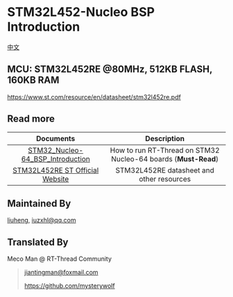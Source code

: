# STM32L452-Nucleo BSP Introduction

[中文](README_zh.md) 

## MCU: STM32L452RE @80MHz, 512KB FLASH, 160KB RAM

https://www.st.com/resource/en/datasheet/stm32l452re.pdf



## Read more

|                          Documents                           |                         Description                          |
| :----------------------------------------------------------: | :----------------------------------------------------------: |
| [STM32_Nucleo-64_BSP_Introduction](../docs/en/STM32_Nucleo-64_BSP_Introduction.md) | How to run RT-Thread on STM32 Nucleo-64 boards (**Must-Read**) |
| [STM32L452RE ST Official Website](https://www.st.com/en/microcontrollers-microprocessors/stm32l452re.html#documentation) |          STM32L452RE datasheet and other resources           |



## Maintained By

[liuheng](https://github.com/lhxzui), <iuzxhl@qq.com>



## Translated By

Meco Man @ RT-Thread Community

> jiantingman@foxmail.com 
>
> https://github.com/mysterywolf